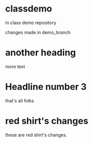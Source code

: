 # classdemo
in class demo repository

changes made in demo_branch

# another heading

more text

# Headline number 3

that's all folks

# red shirt's changes

these are red shirt's changes.
